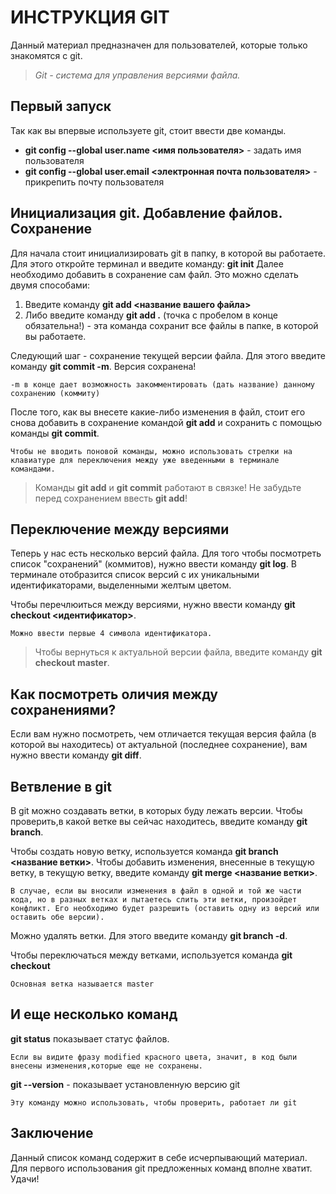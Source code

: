 # ИНСТРУКЦИЯ GIT
Данный материал предназначен для пользователей, которые только знакомятся с git.
>*Git - система для управления версиями файла.*

## Первый запуск

Так как вы впервые используете git, стоит ввести две команды.

* **git config --global user.name <имя пользователя>** - задать имя пользователя
* **git config --global user.email <электронная почта пользователя>** - прикрепить почту пользователя

## Инициализация git. Добавление файлов. Сохранение

Для начала стоит инициализировать git в папку, в которой вы работаете. Для этого откройте терминал и введите команду: **git init**
Далее необходимо добавить в сохранение сам файл. Это можно сделать двумя способами:

1. Введите команду **git add <название вашего файла>**
2. Либо введите команду **git add .** (точка с пробелом в конце обязательна!) - эта команда  сохранит все файлы в папке, в которой вы работаете.

Следующий шаг - сохранение текущей версии файла. Для этого введите команду **git commit -m**. Версия сохранена! 

    -m в конце дает возможность закомментировать (дать название) данному сохранению (коммиту)

После того, как вы внесете какие-либо изменения в файл, стоит его снова добавить в сохранение командой **git add** и сохранить с помощью команды **git commit**.

    Чтобы не вводить поновой команды, можно использовать стрелки на клавиатуре для переключения между уже введенными в терминале командами.

>Команды **git add** и **git commit** работают в связке! Не забудьте перед сохранением ввесть **git add**!

## Переключение между версиями

Теперь у нас есть несколько версий файла. Для того чтобы посмотреть список "сохранений" (коммитов), нужно ввести команду **git log**. В терминале отобразится список версий с их уникальными идентификаторами, выделенными желтым цветом.

Чтобы перечлюиться между версиями, нужно ввести команду **git checkout <идентификатор>**. 

    Можно ввести первые 4 символа идентификатора.

>Чтобы вернуться к актуальной версии файла, введите команду **git checkout master**.

## Как посмотреть оличия между сохранениями?

Если вам нужно посмотреть, чем отличается текущая версия файла (в которой вы находитесь) от актуальной (последнее сохранение), вам нужно ввести команду **git diff**. 

## Ветвление в git
В git можно создавать ветки, в которых буду лежать версии. Чтобы проверить,в какой ветке вы сейчас находитесь, введите команду **git branch**. 

Чтобы создать новую ветку, используется команда **git branch <название ветки>**.
Чтобы добавить изменения, внесенные в текущую ветку, в текущую ветку, введите команду **git merge <название ветки>**.

    В случае, если вы вносили изменения в файл в одной и той же части кода, но в разных ветках и пытаетесь слить эти ветки, произойдет конфликт. Его необходимо будет разрешить (оставить одну из версий или оставить обе версии).
Можно удалять ветки. Для этого введите команду **git branch -d**.

Чтобы переключаться между ветками, используется команда **git checkout**
    
    Основная ветка называется master

## И еще несколько команд
**git status** показывает статус файлов. 
    
    Если вы видите фразу modified красного цвета, значит, в код были внесены изменения,которые еще не сохранены. 

**git --version** - показывает установленную версию git

    Эту команду можно использовать, чтобы проверить, работает ли git

## Заключение
Данный список команд содержит в себе исчерпывающий материал. Для первого использования git предложенных команд вполне хватит. Удачи!